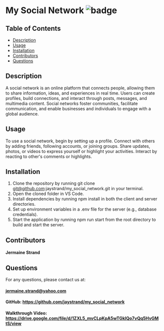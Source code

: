 # My Social Network ![badge](https://img.shields.io/badge/license-MIT-blue)

## Table of Contents
- [Description](#description)
- [Usage](#usage)
- [Installation](#installation)
- [Contributors](#contributors)
- [Questions](#questions)

## Description

A social network is an online platform that connects people, allowing them to share information, ideas, and experiences in real time. Users can create profiles, build connections, and interact through posts, messages, and multimedia content. Social networks foster communities, facilitate communication, and enable businesses and individuals to engage with a global audience.

## Usage
To use a social network, begin by setting up a profile. Connect with others by adding friends, following accounts, or joining groups. Share updates, photos, or videos to express yourself or highlight your activities. Interact by reacting to other's comments or highlights. 

## Installation
1. Clone the repository by running git clone git@github.com:jaystrand/my_social_network.git in your terminal.
2. Open the cloned folder in VS Code.
3. Install dependencies by running npm install in both the client and server directories.
4. Set up environment variables in a .env file for the server (e.g., database credentials).
5. Start the application by running npm run start from the root directory to build and start the server.

## Contributors
#### Jermaine Strand

## Questions
For any questions, please contact us at: 

#### jermaine.strand@yahoo.com


#### GitHub: https://github.com/jaystrand/my_social_network
#### Walkthrough Video: https://drive.google.com/file/d/1ZXL5_mvCLpKpA5wTGklQo7vQq5HvGMtS/view